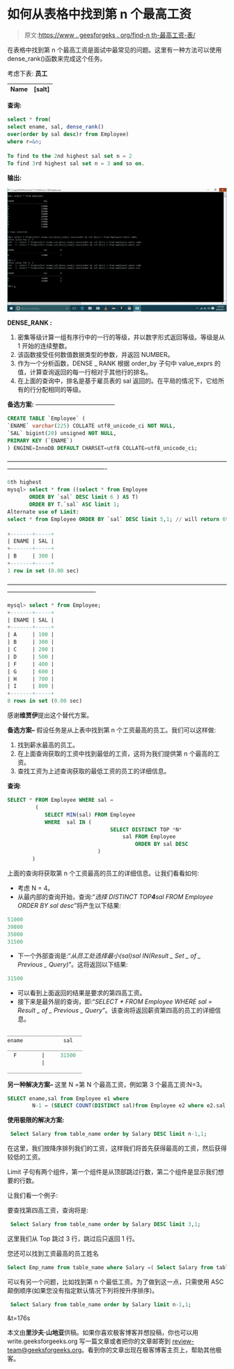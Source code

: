 # 如何从表格中找到第 n 个最高工资

> 原文:[https://www . geesforgeks . org/find-n th-最高工资-表/](https://www.geeksforgeeks.org/find-nth-highest-salary-table/)

在表格中找到第 n 个最高工资是面试中最常见的问题。这里有一种方法可以使用 dense_rank()函数来完成这个任务。

考虑下表:
**员工**

| **Name** | **[salt]** |
| --- | --- |

**查询:**

```sql
select * from(
select ename, sal, dense_rank() 
over(order by sal desc)r from Employee) 
where r=&n;

To find to the 2nd highest sal set n = 2
To find 3rd highest sal set n = 3 and so on.
```

**输出:**

![](img/b484fd181be00eaaa07fa69e383f3985.png)

**DENSE_RANK :**

1.  密集等级计算一组有序行中的一行的等级，并以数字形式返回等级。等级是从 1 开始的连续整数。
2.  该函数接受任何数值数据类型的参数，并返回 NUMBER。
3.  作为一个分析函数，DENSE _ RANK 根据 order_by 子句中 value_exprs 的值，计算查询返回的每一行相对于其他行的排名。
4.  在上面的查询中，排名是基于雇员表的 sal 返回的。在平局的情况下，它给所有的行分配相同的等级。

**备选方案:**
—————————————

```sql
CREATE TABLE `Employee` ( 
`ENAME` varchar(225) COLLATE utf8_unicode_ci NOT NULL, 
`SAL` bigint(20) unsigned NOT NULL, 
PRIMARY KEY (`ENAME`) 
) ENGINE=InnoDB DEFAULT CHARSET=utf8 COLLATE=utf8_unicode_ci; 
```

————————————————————————————————————————————————————-

```sql
6th highest
mysql> select * from ((select * from Employee 
       ORDER BY `sal` DESC limit 6 ) AS T) 
       ORDER BY T.`sal` ASC limit 1;
Alternate use of Limit:
select * from Employee ORDER BY `sal` DESC limit 5,1; // will return 6th highest 

+-------+-----+
| ENAME | SAL |
+-------+-----+
| B     | 300 |
+-------+-----+
1 row in set (0.00 sec) 
```

——————————————————————————————————————————————————–

```sql
mysql> select * from Employee;
+-------+-----+
| ENAME | SAL |
+-------+-----+
| A     | 100 |
| B     | 300 |
| C     | 200 |
| D     | 500 |
| F     | 400 |
| G     | 600 |
| H     | 700 |
| I     | 800 |
+-------+-----+
8 rows in set (0.00 sec) 
```

感谢**维贾伊**提出这个替代方案。

**备选方案–**
假设任务是从上表中找到第 n 个工资最高的员工。我们可以这样做:

1.  找到薪水最高的员工。
2.  在上面查询获取的工资中找到最低的工资，这将为我们提供第 n 个最高的工资。
3.  查找工资为上述查询获取的最低工资的员工的详细信息。

**查询**:

```sql
SELECT * FROM Employee WHERE sal = 
         (
            SELECT MIN(sal) FROM Employee 
            WHERE  sal IN (
                                 SELECT DISTINCT TOP *N*
                                     sal FROM Employee 
                                         ORDER BY sal DESC
                             )
        )
```

上面的查询将获取第 n 个工资最高的员工的详细信息。让我们看看如何:

*   考虑 N = 4。
*   从最内部的查询开始，查询:“*选择 DISTINCT TOP**4**sal FROM Employee ORDER BY sal desc*”将产生以下结果:

```sql
51000
39800
35000
31500
```

*   下一个外部查询是:“*从员工处选择最小(sal)sal IN(Result _ Set _ of _ Previous _ Query)*”。这将返回以下结果:

```sql
31500
```

*   可以看到上面返回的结果是要求的第四高工资。
*   接下来是最外层的查询，即:“*SELECT * FROM Employee WHERE sal = Result _ of _ Previous _ Query*”。该查询将返回薪资第四高的员工的详细信息。

```sql
________________________
ename             sal
________________________
  F        |     31500
           |
________________________
```

**另一种解决方案–**
这里 N =第 N 个最高工资，例如第 3 个最高工资:N=3。

```sql
SELECT ename,sal from Employee e1 where 
        N-1 = (SELECT COUNT(DISTINCT sal)from Employee e2 where e2.sal > e1.sal) 
```

**使用极限的解决方案:**

```sql
 Select Salary from table_name order by Salary DESC limit n-1,1;
```

在这里，我们按降序排列我们的工资，这样我们将首先获得最高的工资，然后获得较低的工资。

Limit 子句有两个组件，第一个组件是从顶部跳过行数，第二个组件是显示我们想要的行数。

让我们看一个例子:

要查找第四高工资，查询将是:

```sql
 Select Salary from table_name order by Salary DESC limit 3,1;
```

这里我们从 Top 跳过 3 行，跳过后只返回 1 行。

您还可以找到工资最高的员工姓名

```sql
Select Emp_name from table_name where Salary =( Select Salary from table_name order by Salary DESC limit n-1,1);
```

可以有另一个问题，比如找到第 n 个最低工资。为了做到这一点，只需使用 ASC 颠倒顺序(如果您没有指定默认情况下列将按升序排序)。

```sql
 Select Salary from table_name order by Salary limit n-1,1;
```

&t=176s

本文由**里沙夫·山地亚**供稿。如果你喜欢极客博客并想投稿，你也可以用 write.geeksforgeeks.org 写一篇文章或者把你的文章邮寄到 review-team@geeksforgeeks.org。看到你的文章出现在极客博客主页上，帮助其他极客。